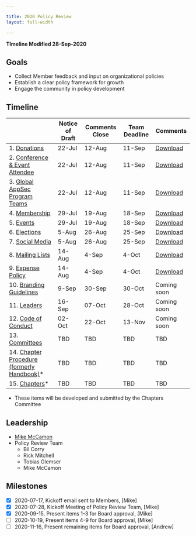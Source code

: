 ```yaml
---

title: 2020 Policy Review
layout: full-width

---
```


**TImeline Modified 28-Sep-2020**

## Goals

* Collect Member feedback and input on organizational policies
* Establish a clear policy framework for growth
* Engage the community in policy development

## Timeline

|   | Notice of Draft | Comments Close | Team Deadline | Comments |
| --- | --- | --- | --- | --- |
|  1. [Donations](/www-policy/operational/donations) | 22-Jul | 12-Aug | 11-Sep | [Download](/www-staff/files/2020-policy-review-feedback/Policy-Feedback-donations.pdf) |
|  2. [Conference & Event Attendee](/www-policy/operational/conferences-events) | 22-Jul | 12-Aug | 11-Sep | [Download](/www-staff/files/2020-policy-review-feedback/Policy-Feedback-event-attendee.pdf) |
|  3. [Global AppSec Program Teams](/www-policy/operational/program-team) | 22-Jul | 12-Aug | 11-Sep | [Download](/www-staff/files/2020-policy-review-feedback/Policy-Feedback-global-event-teams.pdf)  |
|  4. [Membership](/www-policy/operational/membership) | 29-Jul | 19-Aug | 18-Sep |[Download](/www-staff/files/2020-policy-review-feedback/Policy-Mebership-Feedback.pdf)  |
|  5. [Events](/www-policy/operational/events) | 29-Jul | 19-Aug | 18-Sep |[Download](/www-staff/files/2020-policy-review-feedback/Policy-Events-Feedback.pdf)  |
|  6. [Elections](/www-policy/operational/election)| 5-Aug | 26-Aug | 25-Sep |[Download](/www-staff/files/2020-policy-review-feedback/Policy-Elections-Feedback.pdf)  |
|  7. [Social Media](/www-policy/operational/social-media) | 5-Aug | 26-Aug | 25-Sep |[Download](/www-staff/files/2020-policy-review-feedback/Policy-Social-Media-Feedback.pdf) |
|  8. [Mailing Lists](/www-policy/operational/mailing-list) | 14-Aug | 4-Sep | 4-Oct |[Download](/www-staff/files/2020-policy-review-feedback/Policy-Mailing-Lists-Feedback.pdf) |
|  9. [Expense Policy](/www-policy/operational/expense-reimbursement) | 14-Aug | 4-Sep | 4-Oct |[Download](/www-staff/files/2020-policy-review-feedback/Policy-Expenses-Feedback.pdf) |
|  10. [Branding Guidelines](/www-policy/operational/branding) | 9-Sep | 30-Sep | 30-Oct  |Coming soon |
|  11. [Leaders](/www-policy/operational/leader) | 16-Sep | 07-Oct | 28-Oct |Coming soon |
|  12. [Code of Conduct](/www-policy/operational/code-of-conduct-2) | 02-Oct | 22-Oct | 13-Nov |Coming soon |
|  13. [Committees](/www-policy/operational/committees) | TBD | TBD | TBD | TBD |
|  14. [Chapter Procedure (formerly Handbook)](/www-policy/guidebook/chapter-leader)* | TBD | TBD | TBD | TBD |
|  15. [Chapters](/www-policy/operational/chapters)* | TBD | TBD | TBD | TBD |

* These items will be developed and submitted by the Chapters Committee

## Leadership
* [Mike McCamon](mailto:mike.mccamon@owasp.com?subject=Policy%20Review)
* Policy Review Team 
  * Bil Corry
  * Rick Mitchell
  * Tobias Glemser
  * Mike McCamon
  
## Milestones

- [x] 2020-07-17, Kickoff email sent to Members, [Mike]
- [x] 2020-07-28, Kickoff Meeting of Policy Review Team, [Mike]
- [x] 2020-09-15, Present items 1-3 for Board approval, [Mike]
- [ ] 2020-10-19, Present items 4-9 for Board approval, [Mike]
- [ ] 2020-11-16, Present remaining items for Board approval, [Andrew]
